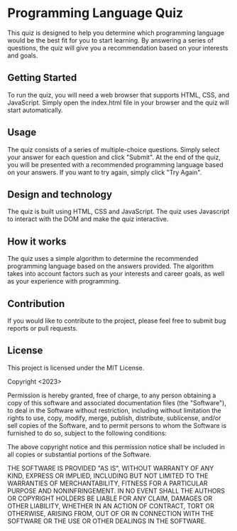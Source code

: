 # Programming Language Quiz

This quiz is designed to help you determine which programming language would be the best fit for you to start learning. By answering a series of questions, the quiz will give you a recommendation based on your interests and goals.

## Getting Started

To run the quiz, you will need a web browser that supports HTML, CSS, and JavaScript. Simply open the index.html file in your browser and the quiz will start automatically.

## Usage

The quiz consists of a series of multiple-choice questions. Simply select your answer for each question and click "Submit". At the end of the quiz, you will be presented with a recommended programming language based on your answers. If you want to try again, simply click "Try Again".

## Design and technology

The quiz is built using HTML, CSS and JavaScript. The quiz uses Javascript to interact with the DOM and make the quiz interactive.

## How it works

The quiz uses a simple algorithm to determine the recommended programming language based on the answers provided. The algorithm takes into account factors such as your interests and career goals, as well as your experience with programming.

## Contribution

If you would like to contribute to the project, please feel free to submit bug reports or pull requests.

## License

This project is licensed under the MIT License.

Copyright <2023> <Justin Shaffer>

Permission is hereby granted, free of charge, to any person obtaining a copy of this software and associated documentation files (the "Software"), to deal in the Software without restriction, including without limitation the rights to use, copy, modify, merge, publish, distribute, sublicense, and/or sell copies of the Software, and to permit persons to whom the Software is furnished to do so, subject to the following conditions:

The above copyright notice and this permission notice shall be included in all copies or substantial portions of the Software.

THE SOFTWARE IS PROVIDED "AS IS", WITHOUT WARRANTY OF ANY KIND, EXPRESS OR IMPLIED, INCLUDING BUT NOT LIMITED TO THE WARRANTIES OF MERCHANTABILITY, FITNESS FOR A PARTICULAR PURPOSE AND NONINFRINGEMENT. IN NO EVENT SHALL THE AUTHORS OR COPYRIGHT HOLDERS BE LIABLE FOR ANY CLAIM, DAMAGES OR OTHER LIABILITY, WHETHER IN AN ACTION OF CONTRACT, TORT OR OTHERWISE, ARISING FROM, OUT OF OR IN CONNECTION WITH THE SOFTWARE OR THE USE OR OTHER DEALINGS IN THE SOFTWARE.
